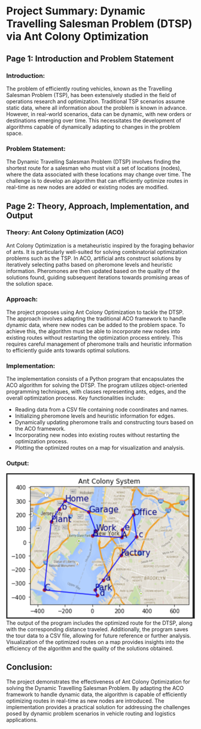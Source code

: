 # Project Summary: Dynamic Travelling Salesman Problem (DTSP) via Ant Colony Optimization

## Page 1: Introduction and Problem Statement

### Introduction:
The problem of efficiently routing vehicles, known as the Travelling Salesman Problem (TSP), has been extensively studied in the field of operations research and optimization. Traditional TSP scenarios assume static data, where all information about the problem is known in advance. However, in real-world scenarios, data can be dynamic, with new orders or destinations emerging over time. This necessitates the development of algorithms capable of dynamically adapting to changes in the problem space.

### Problem Statement:
The Dynamic Travelling Salesman Problem (DTSP) involves finding the shortest route for a salesman who must visit a set of locations (nodes), where the data associated with these locations may change over time. The challenge is to develop an algorithm that can efficiently optimize routes in real-time as new nodes are added or existing nodes are modified.

## Page 2: Theory, Approach, Implementation, and Output

### Theory: Ant Colony Optimization (ACO)
Ant Colony Optimization is a metaheuristic inspired by the foraging behavior of ants. It is particularly well-suited for solving combinatorial optimization problems such as the TSP. In ACO, artificial ants construct solutions by iteratively selecting paths based on pheromone levels and heuristic information. Pheromones are then updated based on the quality of the solutions found, guiding subsequent iterations towards promising areas of the solution space.

### Approach:
The project proposes using Ant Colony Optimization to tackle the DTSP. The approach involves adapting the traditional ACO framework to handle dynamic data, where new nodes can be added to the problem space. To achieve this, the algorithm must be able to incorporate new nodes into existing routes without restarting the optimization process entirely. This requires careful management of pheromone trails and heuristic information to efficiently guide ants towards optimal solutions.

### Implementation:
The implementation consists of a Python program that encapsulates the ACO algorithm for solving the DTSP. The program utilizes object-oriented programming techniques, with classes representing ants, edges, and the overall optimization process. Key functionalities include:

- Reading data from a CSV file containing node coordinates and names.
- Initializing pheromone levels and heuristic information for edges.
- Dynamically updating pheromone trails and constructing tours based on the ACO framework.
- Incorporating new nodes into existing routes without restarting the optimization process.
- Plotting the optimized routes on a map for visualization and analysis.

### Output:
![Optimized Route](ss/op1.png)
The output of the program includes the optimized route for the DTSP, along with the corresponding distance traveled. Additionally, the program saves the tour data to a CSV file, allowing for future reference or further analysis. Visualization of the optimized routes on a map provides insights into the efficiency of the algorithm and the quality of the solutions obtained.

## Conclusion:
The project demonstrates the effectiveness of Ant Colony Optimization for solving the Dynamic Travelling Salesman Problem. By adapting the ACO framework to handle dynamic data, the algorithm is capable of efficiently optimizing routes in real-time as new nodes are introduced. The implementation provides a practical solution for addressing the challenges posed by dynamic problem scenarios in vehicle routing and logistics applications.
